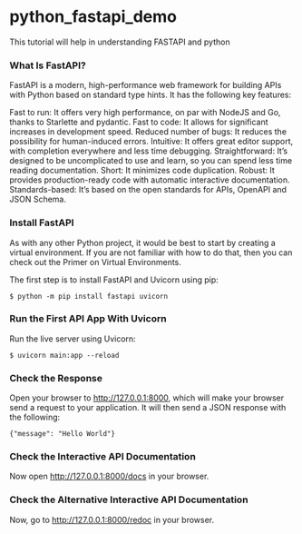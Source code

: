 # python_fastapi_demo
This tutorial will help in understanding FASTAPI and python

### What Is FastAPI?
FastAPI is a modern, high-performance web framework for building APIs with Python based on standard type hints. It has the following key features:

Fast to run: It offers very high performance, on par with NodeJS and Go, thanks to Starlette and pydantic.
Fast to code: It allows for significant increases in development speed.
Reduced number of bugs: It reduces the possibility for human-induced errors.
Intuitive: It offers great editor support, with completion everywhere and less time debugging.
Straightforward: It’s designed to be uncomplicated to use and learn, so you can spend less time reading documentation.
Short: It minimizes code duplication.
Robust: It provides production-ready code with automatic interactive documentation.
Standards-based: It’s based on the open standards for APIs, OpenAPI and JSON Schema.

### Install FastAPI
As with any other Python project, it would be best to start by creating a virtual environment. If you are not familiar with how to do that, then you can check out the Primer on Virtual Environments.

The first step is to install FastAPI and Uvicorn using pip:

    $ python -m pip install fastapi uvicorn

### Run the First API App With Uvicorn
Run the live server using Uvicorn:

    $ uvicorn main:app --reload

### Check the Response
Open your browser to http://127.0.0.1:8000, which will make your browser send a request to your application. It will then send a JSON response with the following:

    {"message": "Hello World"}

### Check the Interactive API Documentation
Now open http://127.0.0.1:8000/docs in your browser.

### Check the Alternative Interactive API Documentation
Now, go to http://127.0.0.1:8000/redoc in your browser.


